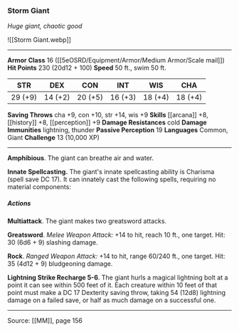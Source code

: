### Storm Giant
_Huge giant, chaotic good_

![[Storm Giant.webp]]




---

**Armor Class** 16 ([[5eOSRD/Equipment/Armor/Medium Armor/Scale mail]])
**Hit Points** 230 (20d12 + 100)
**Speed** 50 ft., swim 50 ft.

| STR     | DEX     | CON     | INT     | WIS     | CHA     |
|---------|---------|---------|---------|---------|---------|
| 29 (+9) | 14 (+2) | 20 (+5) | 16 (+3) | 18 (+4) | 18 (+4) |

**Saving Throws** cha +9, con +10, str +14, wis +9
**Skills** [[arcana]] +8, [[history]] +8, [[perception]] +9
**Damage Resistances** cold
**Damage Immunities** lightning, thunder
**Passive Perception** 19
**Languages** Common, Giant
**Challenge** 13 (10,000 XP)

---

**Amphibious**. The giant can breathe air and water.

**Innate Spellcasting.** The giant's innate spellcasting ability is Charisma (spell save DC 17). It can innately cast the following spells, requiring no material components:

##### Actions
**Multiattack**. The giant makes two greatsword attacks.

**Greatsword**. _Melee Weapon Attack:_ +14 to hit, reach 10 ft., one target. Hit: 30 (6d6 + 9) slashing damage.

**Rock**. _Ranged Weapon Attack:_ +14 to hit, range 60/240 ft., one target. Hit: 35 (4d12 + 9) bludgeoning damage.

**Lightning Strike Recharge 5-6**. The giant hurls a magical lightning bolt at a point it can see within 500 feet of it. Each creature within 10 feet of that point must make a DC 17 Dexterity saving throw, taking 54 (12d8) lightning damage on a failed save, or half as much damage on a successful one.


---

Source: [[MM]], page 156
